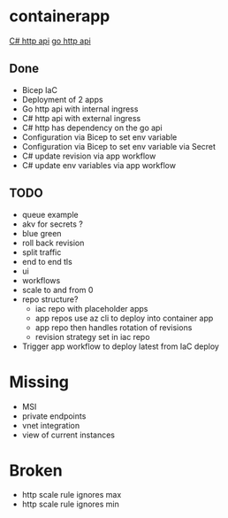 # containerapp

[C# http api](https://github.com/jimpaine/chain-csharp)
[go http api](https://github.com/jimpaine/chain-go)

## Done

- Bicep IaC
- Deployment of 2 apps
- Go http api with internal ingress
- C# http api with external ingress
- C# http has dependency on the go api
- Configuration via Bicep to set env variable
- Configuration via Bicep to set env variable via Secret
- C# update revision via app workflow
- C# update env variables via app workflow

## TODO
- queue example
- akv for secrets ?
- blue green
- roll back revision
- split traffic
- end to end tls
- ui
- workflows
- scale to and from 0
- repo structure?
    - iac repo with placeholder apps
    - app repos use az cli to deploy into container app
    - app repo then handles rotation of revisions
    - revision strategy set in iac repo
- Trigger app workflow to deploy latest from IaC deploy
# Missing
- MSI
- private endpoints
- vnet integration
- view of current instances

# Broken
- http scale rule ignores max
- http scale rule ignores min